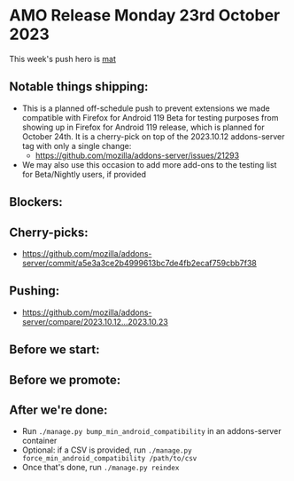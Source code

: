# AMO Release Monday 23rd October 2023

This week's push hero is [mat](https://github.com/diox)

## Notable things shipping:
- This is a planned off-schedule push to prevent extensions we made compatible with Firefox for Android 119 Beta for testing purposes from showing up in Firefox for Android 119 release, which is planned for October 24th. It is a cherry-pick on top of the 2023.10.12 addons-server tag with only a single change:
  - https://github.com/mozilla/addons-server/issues/21293
- We may also use this occasion to add more add-ons to the testing list for Beta/Nightly users, if provided

## Blockers:

## Cherry-picks:
 - https://github.com/mozilla/addons-server/commit/a5e3a3ce2b4999613bc7de4fb2ecaf759cbb7f38

## Pushing:

- https://github.com/mozilla/addons-server/compare/2023.10.12...2023.10.23

## Before we start:

## Before we promote:

## After we're done:

- Run `./manage.py bump_min_android_compatibility` in an addons-server container
- Optional: if a CSV is provided, run `./manage.py force_min_android_compatibility /path/to/csv`
- Once that's done, run `./manage.py reindex`
